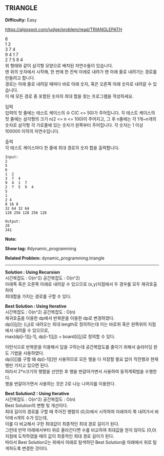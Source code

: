 ## TRIANGLE

**Difficulty:** Easy

https://algospot.com/judge/problem/read/TRIANGLEPATH

6 <br/>
1  2 <br/>
3  7  4 <br/>
9  4  1  7 <br/>
2  7  5  9  4 <br/>
위 형태와 같이 삼각형 모양으로 배치된 자연수들이 있습니다. <br/>
맨 위의 숫자에서 시작해, 한 번에 한 칸씩 아래로 내려가 맨 아래 줄로 내려가는 경로를 만들려고 합니다. <br/>
경로는 아래 줄로 내려갈 때마다 바로 아래 숫자, 혹은 오른쪽 아래 숫자로 내려갈 수 있습니다. <br/>
이 때 모든 경로 중 포함된 숫자의 최대 합을 찾는 프로그램을 작성하세요. <br/>

입력 <br/>
입력의 첫 줄에는 테스트 케이스의 수 C(C <= 50)가 주어집니다. 각 테스트 케이스의 첫 줄에는 삼각형의 크기 n(2 <= n <= 100)이 주어지고, 그 후 n줄에는 각 1개~n개의 숫자로 삼각형 각 가로줄에 있는 숫자가 왼쪽부터 주어집니다. 각 숫자는 1 이상 100000 이하의 자연수입니다.

출력 <br/>
각 테스트 케이스마다 한 줄에 최대 경로의 숫자 합을 출력합니다.

```
Input:
2
5
6
1  2
3  7  4
9  4  1  7
2  7  5  9  4
5
1 
2 4
8 16 8
32 64 32 64
128 256 128 256 128

Output: 
28
341
```

**Note:**

**Show tag:** \#dynamic\_programming

**Related Problem:** dynamic\_programming.triangle

------------------------------------

**Solution : Using Recursion** <br/>
시간복잡도 : O(n^2) 공간복잡도 : O(n^2) <br/>
아래쪽 혹은 오른쪽 아래로 내려갈 수 있으므로 (x,y)지점에서 두 경우를 모두 재귀호출하여 <br/>
최대합을 가지는 경로를 구할 수 있다.

**Best Solution : Using Iterative** <br/>
시간복잡도 : O(n^2) 공간복잡도 : O(n) <br/>
재귀호출을 이용한 dp에서 반복문을 이용한 dp로 변경하였다. <br/>
dp\[i\]\[j\]는 (i,j)로 내려오는 최대 length로 정의하는데 이는 바로위 혹은 왼쪽위의 지점에서 내려올 수 있으므로, <br/>
max(dp\[i-1\]\[j-1\], dp\[i-1\]\[j\]) + board\[i\]\[j\]로 정의할 수 있다. <br/>

이런식으로 반복문을 이용해서 답을 구하는데 공간복잡도를 줄이기 위해서 슬라이딩 윈도 기법을 사용하였다. <br/>
dp\[i\]\[\]를 구할 떄 dp\[i-1\]\[\]만 사용하므로 모든 행을 다 저장할 필요 없이 직전행과 현재행만 가지고 있으면 된다. <br/>
따라서 2*n크기의 행렬을 선언한 후 행을 번갈아가변서 사용하여 동적계획법을 수행한다. <br/>
행을 번갈아가면서 사용하는 것은 2로 나눈 나머지를 이용한다.

**Best Solution2 : Using Iterative** <br/>
시간복잡도 : O(n^2) 공간복잡도 : O(n) <br/>
Best Solution의 변형 및 개선이다. <br/>
최대 길이의 경로를 구할 때 주어진 행렬의 (0,0)에서 시작하여 아래까지 쭉 내려가서 바닥에 n개의 수가 있는데, <br/>
이를 다 비교해서 구한 최대값이 최종적인 최대 경로 길이가 된다. <br/>
그런데 만약 아래에서부터 위로 올라간다면 수를 비교하여 최대값을 얻지 않아도 (0,0)지점에 도착하였을 때의 값이 최종적인 최대 경로 길이가 된다. <br/>
따라서 Best Solution2는 위에서 아래로 탐색하던 Best Solution을 아래에서 위로 탐색하도록 변경한 것이다.